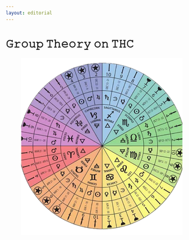 ```yaml
---
layout: editorial
---
```


# 𝙶𝚛𝚘𝚞𝚙 𝚃𝚑𝚎𝚘𝚛𝚢 𝚘𝚗 𝚃𝙷𝙲

<figure><img src="../../../../../.gitbook/assets/hhh.png" alt=""><figcaption></figcaption></figure>
